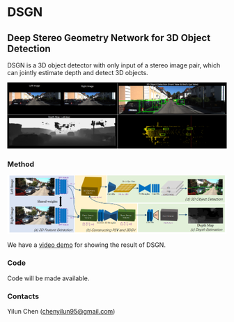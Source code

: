 # DSGN
## Deep Stereo Geometry Network for 3D Object Detection

DSGN is a 3D object detector with only input of a stereo image pair, which can jointly estimate depth and detect 3D objects. 

<div align="center">
 <img src="doc/sample_result.png">
</div>

### Method

<div align="center">
 <img src="doc/pipeline.png">
</div>

We have a [video demo](https://www.youtube.com/watch?v=MbROLiuF6BY) for showing the result of DSGN.

### Code
Code will be made available.

### Contacts
Yilun Chen (chenyilun95@gmail.com)

